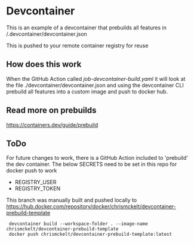 # Devcontainer  

This is an example of a devcontainer that prebuilds all features in /.devcontainer/devcontainer.json

This is pushed to your remote container registry for reuse


## How does this work

When the GitHub Action called _job-devcontainer-build.yaml_ it will look at the file ./devcontainer/devcontainer.json and using the devcontainer CLI prebuild all features into a custom image and push to docker hub.


## Read more on  prebuilds

https://containers.dev/guide/prebuild

## ToDo

For future changes to work, there is a GitHub Action included to 'prebuild' the dev container.  The below SECRETS need to be set in this repo for docker push to work


- REGISTRY_USER
- REGISTRY_TOKEN


This branch was manually built and pushed locally to <https://hub.docker.com/repository/docker/chrismckelt/devcontainer-prebuild-template>

     devcontainer build --workspace-folder . --image-name chrismckelt/devcontainer-prebuild-template
     docker push chrismckelt/devcontainer-prebuild-template:latest
